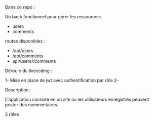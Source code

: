 Dans ce repo  :

Un back fonctionnel pour gérer les ressources:
- users
- comments

routes disponibles :
- /api/users
- /api/comments
- api/users/<userId>/comments

Déroulé du livecoding :

1- Mise en place de jwt avec authentification par rôle
2- 

Description : 

L'application consiste en un site ou les utilisateurs enregistrés peuvent poster des commentaires.

2 rôles 